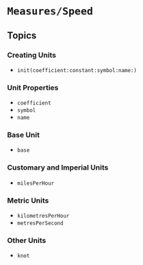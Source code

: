 # ``Measures/Speed``

## Topics

### Creating Units

- ``init(coefficient:constant:symbol:name:)``

### Unit Properties

- ``coefficient``
- ``symbol``
- ``name``

### Base Unit

- ``base``

### Customary and Imperial Units

- ``milesPerHour``

### Metric Units

- ``kilometresPerHour``
- ``metresPerSecond``

### Other Units

- ``knot``
